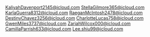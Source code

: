 KaliyahDavenport2145@icloud.com
StellaGilmore365@icloud.com
KarlaGuerra8312@icloud.com
RaeganMcIntosh2478@icloud.com
DestinyChavez3256@icloud.com
CharlotteLucas758@icloud.com
GwenMiles3737@icloud.com
ZariahWilcox000@icloud.com
CamillaParrish633@icloud.com
Lee.shiu99@icloud.com
